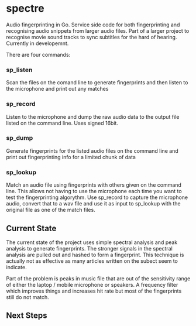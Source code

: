 # spectre
Audio fingerprinting in Go. 
Service side code for both fingerprinting and recognising audio snippets from larger audio files. 
Part of a larger project to recognise movie sound tracks to sync subtitles for the hard of hearing. Currently in developemnt.

There are four commands:

### sp_listen
Scan the files on the comand line to generate fingerprints and then listen to the microphone and print out any matches

### sp_record
Listen to the microphone and dump the raw audio data to the output file listed on the command line. Uses signed 16bit.

### sp_dump
Generate fingerprints for the listed audio files on the command line and print out fingerprinting info for a limited chunk of data

### sp_lookup
Match an audio file using fingerprints with others given on the command line. This allows not having to use the microphone each
time you want to test the fingerprinting algorythm. Use sp_record to capture the microphone audio, convert that to a wav file
and use it as input to sp_lookup with the original file as one of the match files.

## Current State
The current state of the project uses simple spectral analysis and peak analysis to generate fingerprints. The stronger signals
in the spectral analysis are pulled out and hashed to form a fingerprint. This technique is actually not as effective as many
articles written on the subect seem to indicate.

Part of the problem is peaks in music file that are out of the sensitivity range of either the laptop / mobile microphone 
or speakers. A frequency filter which improves things and increases hit rate but most of the fingerprints still do not match.

## Next Steps


